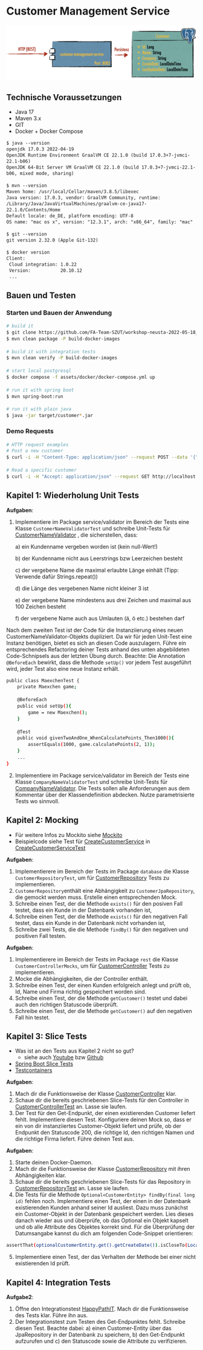 # Customer Management Service
![Aufgabe](assets/goal.png)
## Technische Voraussetzungen

* Java 17
* Maven 3.x
* GIT
* Docker + Docker Compose

```shell 
$ java --version
openjdk 17.0.3 2022-04-19
OpenJDK Runtime Environment GraalVM CE 22.1.0 (build 17.0.3+7-jvmci-22.1-b06)
OpenJDK 64-Bit Server VM GraalVM CE 22.1.0 (build 17.0.3+7-jvmci-22.1-b06, mixed mode, sharing)

$ mvn --version
Maven home: /usr/local/Cellar/maven/3.8.5/libexec
Java version: 17.0.3, vendor: GraalVM Community, runtime: /Library/Java/JavaVirtualMachines/graalvm-ce-java17-22.1.0/Contents/Home
Default locale: de_DE, platform encoding: UTF-8
OS name: "mac os x", version: "12.3.1", arch: "x86_64", family: "mac"

$ git --version
git version 2.32.0 (Apple Git-132)

$ docker version
Client:
 Cloud integration: 1.0.22
 Version:           20.10.12
 ...
```

## Bauen und Testen

### Starten und Bauen der Anwendung

```sh 
# build it
$ git clone https://github.com/FA-Team-SZUT/workshop-neusta-2022-05-18_und_19
$ mvn clean package -P build-docker-images

# build it with integration tests
$ mvn clean verify -P build-docker-images

# start local postgresql
$ docker compose -f assets/docker/docker-compose.yml up

# run it with spring boot
$ mvn spring-boot:run

# run it with plain java
$ java -jar target/customer*.jar
```

### Demo Requests

```sh 
# HTTP request examples
# Post a new customer
$ curl -i -H "Content-Type: application/json" --request POST --data '{"name":"Lars", "company":"szut"}}' http://localhost:8083/api/

# Read a specific customer     
$ curl -i -H "Accept: application/json" --request GET http://localhost:8083/api/{customer-id}   
```

## Kapitel 1: Wiederholung Unit Tests

__Aufgaben__: 
1. Implementiere im Package service/validator im Bereich der Tests eine Klasse `CustomerNameValidatorTest` und schreibe Unit-Tests für [CustomerNameValidator](src/main/java/de/szut/customer/service/validator/CustomerNameValidator.java) , die sicherstellen, dass:
   
    a) ein Kundenname vergeben worden ist (kein null-Wert!)

    b) der Kundenname nicht aus Leerstrings bzw Leerzeichen besteht

    c) der vergebene Name die maximal erlaubte Länge einhält (Tipp: Verwende dafür Strings.repeat())
 
    d) die Länge des vergebenen Name nicht kleiner 3 ist

    e) der vergebene Name mindestens aus drei Zeichen und maximal aus 100 Zeichen besteht

    f) der vergebene Name auch aus Umlauten (ä, ö etc.) bestehen darf 

    
Nach dem zweiten Test ist der Code für die Instanziierung eines neuen CustomerNameValidator-Objekts dupliziert. Da wir für jeden Unit-Test eine Instanz benötigen, bietet es sich an diesen Code auszulagern. Führe ein entsprechendes Refactoring deiner Tests anhand des unten abgebildeten Code-Schnipsels aus der letzten Übung durch. Beachte: Die Annotation `@BeforeEach` bewirkt, dass die Methode `setUp()` vor jedem Test ausgeführt wird, jeder Test also eine neue Instanz erhält.

```sh 
public class MaexchenTest {
    private Maexchen game;

    @BeforeEach
    public void setUp(){
        game = new Maexchen();
    }

    @Test
    public void givenTwoAndOne_WhenCalculatePoints_Then1000(){
        assertEquals(1000, game.calculatePoints(2, 1));
    }
    ...
}
```

2. Implementiere im Package service/validator im Bereich der Tests eine Klasse `CompanyNameValidatorTest` und schreibe Unit-Tests für [CompanyNameValidator](src/main/java/de/szut/customer/service/validator/CompanyNameValidator.java). Die Tests sollen alle Anforderungen aus dem Kommentar über der Klassendefinition abdecken. Nutze parametrisierte Tests wo sinnvoll.

## Kapitel 2: Mocking

* Für weitere Infos zu Mockito siehe [Mockito](https://site.mockito.org/)
* Beispielcode siehe Test für [CreateCustomerService](src/main/java/de/szut/customer/service/CreateCustomerService.java)  in [CreateCustomerServiceTest](src/test/java/de/szut/customer/service/CreateCustomerServiceTest.java)

__Aufgaben__: 
1. Implementierere im Bereich der Tests im Package `database` die Klasse `CustomerRepositoryTest`, um für [CustomerRepository](src/main/java/de/szut/customer/database/CustomerRepository.java) Tests zu implementieren.
2. `CustomerRepository`enthält eine Abhängigkeit zu `CustomerJpaRepository`, die gemockt werden muss. Erstelle einen entsprechenden Mock.
3. Schreibe einen Test, der die Methode `exists()` für den posiven Fall testet, dass ein Kunde in der Datenbank vorhanden ist,
4. Schreibe einen Test, der die Methode `exists()` für den negativen Fall testet, dass ein Kunde in der Datenbank nicht vorhanden ist,
5. Schreibe zwei Tests, die die Methode `findBy()` für den negativen und positiven Fall testen.

__Aufgaben__: 
1. Implementierere im Bereich der Tests im Package `rest` die Klasse `CustomerControllerMocks`, um für [CustomerController](src/main/java/de/szut/customer/rest/CustomerController.java) Tests zu implementieren.
2. Mocke die Abhängigkeiten, die der Controller enthält.
3. Schreibe einen Test, der einen Kunden erfolgreich anlegt und prüft ob, Id, Name und Firma richtig gespeichert worden sind.
4. Schreibe einen Test, der die Methode `getCustomer()` testet und dabei auch den richtigen Statuscode überprüft.
5. Schreibe einen Test, der die Methode `getCustomer()` auf den negativen Fall hin testet.

## Kapitel 3: Slice Tests

* Was ist an den Tests aus Kapitel 2 nicht so gut? 
  * siehe auch [Youtube](https://www.youtube.com/watch?v=_CGvdhRc9DE&t) bzw [Github](https://github.com/larmic/unit-testing-best-bad-practices)
* [Spring Boot Slice Tests](https://developer.okta.com/blog/2021/07/12/spring-boot-test-slices)
* [Testcontainers](https://www.testcontainers.org/)

__Aufgaben__: 
1. Mach dir die Funktionsweise der Klasse [CustomerController](src/main/java/de/szut/customer/rest/CustomerController.java) klar.
2. Schaue dir die bereits geschriebenen Slice-Tests für den Controller in [CustomerControllerTest](src/test/java/de/szut/customer/rest/CustomerControllerTest.java) an. Lasse sie laufen.
3. Der Test für den Get-Endpunkt, der einen existierenden Customer liefert fehlt. Implementiere diesen Test. Konfiguriere deinen Mock so, dass er ein von dir instanziiertes Customer-Objekt liefert und prüfe, ob der Endpunkt den Statuscode 200, die richtige Id, den richtigen Namen und die richtige Firma liefert. Führe deinen Test aus.

__Aufgaben__:
1. Starte deinen Docker-Daemon.
2. Mach dir die Funktionsweise der Klasse [CustomerRepository](src/main/java/de/szut/customer/database/CustomerRepository.java) mit ihren Abhängigkeiten klar.
3. Schaue dir die bereits geschriebenen Slice-Tests für das Repository in [CustomerRepositoryTest](src/test/java/de/szut/customer/database/CustomerRepositoryTest.java) an. Lasse sie laufen.
4. Die Tests für die Methode `Optional<CustomerEntity> findBy(final long id)` fehlen noch. Implementiere einen Test, der einen in der Datenbank existierenden Kunden anhand seiner Id ausliest. Dazu muss zunächst ein Customer-Objekt in der Datenbank gespeichert werden. Lies dieses danach wieder aus und überprüfe, ob das Optional ein Objekt kapselt und ob alle Attribute des Objektes korrekt sind. Für die Überprüfung der Datumsangabe kannst du dich am folgenden Code-Snippet orientieren:
```sh 
assertThat(optionalCustomerEntity.get().getCreateDate()).isCloseTo(LocalDateTime.now(), within(1, ChronoUnit.SECONDS));
```
5. Implementiere einen Test, der das Verhalten der Methode bei einer nicht existierenden Id prüft. 

## Kapitel 4: Integration Tests

__Aufgabe2__: 
1. Öffne den Integrationstest [HappyPathIT](src/test/java/de/szut/customer/HappyPathIT.java). Mach dir die Funktionsweise des Tests klar. Führe ihn aus.
2. Der Integrationstest zum Testen des Get-Endpunktes fehlt. Schreibe diesen Test. Beachte dabei: a) einen Customer-Entity über das JpaRepository in der Datenbank zu speichern, b) den Get-Endpunkt aufzurufen und c) den Statuscode sowie die Attribute zu verifizieren. 